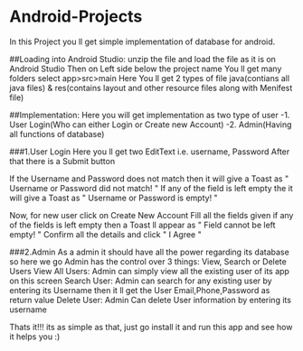 # Android-Projects

In this Project you ll get simple implementation of database for android.

##Loading into Android Studio:
unzip the file and load the file as it is on Android Studio
Then on Left side below the project name You ll get many folders 
select 
app>src>main
Here You ll get 2 types of file java(contians all java files) & res(contains layout and other resource files along with Menifest file)

##Implementation:
Here  you will get implementation as two type of user 
-1. User Login(Who can either Login or Create new Account)
-2. Admin(Having all functions of database)

###1.User Login
Here you ll get two EditText i.e. username, Password
After that there is a Submit button 

If the Username and Password does not match then it will give a Toast as " Username or Password did not match! "
If any of the field is left empty the it will give a Toast as " Username or Password is empty! "

Now, for new user click on Create New Account
Fill all the fields given
if any of the fields is left empty then a Toast ll appear as " Field cannot be left empty! "
Confirm all the details and click " I Agree "

###2.Admin
As a admin it should have all the power regarding its database so here we go
Admin has the control over 3 things: View, Search or Delete Users
View All Users:
Admin can simply view all the existing user of its app on this screen
Search User:
Admin can search for any existing user by entering its Username 
then it ll get the User Email,Phone,Password as return value
Delete User:
Admin Can delete User information by entering its username

Thats it!!!
its as simple as that, just go install it and run this app and see how it helps you :)
